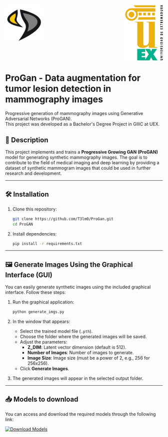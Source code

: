 <div style="display: flex; justify-content: space-between; align-items: flex-start; width: 100%; margin-bottom: 20px;">
    <img src="images_md/epcc.png" alt="EPCC Logo" title="EPCC Logo" width="120" />
    <img src="images_md/UEx.png" alt="UEX Logo" title="UEX Logo" width="120" />
</div>

# ProGan - Data augmentation for tumor lesion detection in mammography images

Progressive generation of mammography images using Generative Adversarial Networks (ProGAN).  
This project was developed as a Bachelor's Degree Project in GIIIC at UEX.

## 📌 Description

This project implements and trains a **Progressive Growing GAN (ProGAN)** model for generating synthetic mammography images. The goal is to contribute to the field of medical imaging and deep learning by providing a dataset of synthetic mammogram images that could be used in further research and development.

---
## 🛠️ Installation

1. Clone this repository:
    ```bash
    git clone https://github.com/T3lm0/ProGan.git
    cd ProGAN
    ```
2. Install dependencies:
    ```bash
    pip install -r requirements.txt
    ```
---

## 🖼️ Generate Images Using the Graphical Interface (GUI)

You can easily generate synthetic images using the included graphical interface. Follow these steps:

1. Run the graphical application:
    ```bash
    python generate_imgs.py
    ```

2. In the window that appears:
    - Select the trained model file (`.pth`).
    - Choose the folder where the generated images will be saved.
    - Adjust the parameters:
      - **Z_DIM**: Latent vector dimension (default is 512).
      - **Number of Images**: Number of images to generate.
      - **Image Size**: Image size (must be a power of 2, e.g., 256 for 256x256).
    - Click **Generate Images**.

3. The generated images will appear in the selected output folder.

---

## 📥 Models to download

You can access and download the required models through the following link:

[![Download Models](https://img.shields.io/badge/Download-Models-blue)](https://tinyurl.com/tfgtelmo)
